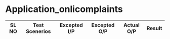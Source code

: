 # Application_onlicomplaints



|SL NO        |Test Scenerios|Excepted I/P|Excepted O/P|Actual O/P|Result|
|-------------|--------------|------------|------------|----------|------|
